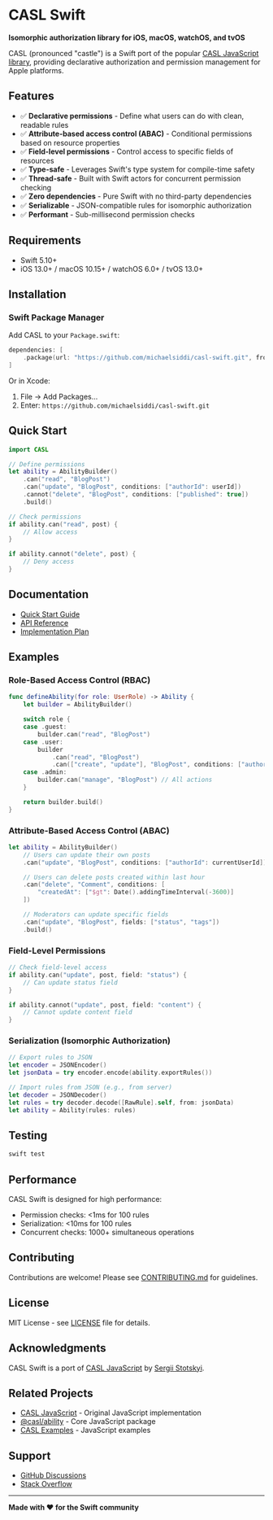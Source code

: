 # CASL Swift

**Isomorphic authorization library for iOS, macOS, watchOS, and tvOS**

CASL (pronounced "castle") is a Swift port of the popular [CASL JavaScript library](https://casl.js.org), providing declarative authorization and permission management for Apple platforms.

## Features

- ✅ **Declarative permissions** - Define what users can do with clean, readable rules
- ✅ **Attribute-based access control (ABAC)** - Conditional permissions based on resource properties
- ✅ **Field-level permissions** - Control access to specific fields of resources
- ✅ **Type-safe** - Leverages Swift's type system for compile-time safety
- ✅ **Thread-safe** - Built with Swift actors for concurrent permission checking
- ✅ **Zero dependencies** - Pure Swift with no third-party dependencies
- ✅ **Serializable** - JSON-compatible rules for isomorphic authorization
- ✅ **Performant** - Sub-millisecond permission checks

## Requirements

- Swift 5.10+
- iOS 13.0+ / macOS 10.15+ / watchOS 6.0+ / tvOS 13.0+

## Installation

### Swift Package Manager

Add CASL to your `Package.swift`:

```swift
dependencies: [
    .package(url: "https://github.com/michaelsiddi/casl-swift.git", from: "1.0.0")
]
```

Or in Xcode:
1. File → Add Packages...
2. Enter: `https://github.com/michaelsiddi/casl-swift.git`

## Quick Start

```swift
import CASL

// Define permissions
let ability = AbilityBuilder()
    .can("read", "BlogPost")
    .can("update", "BlogPost", conditions: ["authorId": userId])
    .cannot("delete", "BlogPost", conditions: ["published": true])
    .build()

// Check permissions
if ability.can("read", post) {
    // Allow access
}

if ability.cannot("delete", post) {
    // Deny access
}
```

## Documentation

- [Quick Start Guide](specs/001-casl-ios-swift-port/quickstart.md)
- [API Reference](specs/001-casl-ios-swift-port/contracts/api-reference.md)
- [Implementation Plan](specs/001-casl-ios-swift-port/plan.md)

## Examples

### Role-Based Access Control (RBAC)

```swift
func defineAbility(for role: UserRole) -> Ability {
    let builder = AbilityBuilder()

    switch role {
    case .guest:
        builder.can("read", "BlogPost")
    case .user:
        builder
            .can("read", "BlogPost")
            .can(["create", "update"], "BlogPost", conditions: ["authorId": userId])
    case .admin:
        builder.can("manage", "BlogPost") // All actions
    }

    return builder.build()
}
```

### Attribute-Based Access Control (ABAC)

```swift
let ability = AbilityBuilder()
    // Users can update their own posts
    .can("update", "BlogPost", conditions: ["authorId": currentUserId])

    // Users can delete posts created within last hour
    .can("delete", "Comment", conditions: [
        "createdAt": ["$gt": Date().addingTimeInterval(-3600)]
    ])

    // Moderators can update specific fields
    .can("update", "BlogPost", fields: ["status", "tags"])
    .build()
```

### Field-Level Permissions

```swift
// Check field-level access
if ability.can("update", post, field: "status") {
    // Can update status field
}

if ability.cannot("update", post, field: "content") {
    // Cannot update content field
}
```

### Serialization (Isomorphic Authorization)

```swift
// Export rules to JSON
let encoder = JSONEncoder()
let jsonData = try encoder.encode(ability.exportRules())

// Import rules from JSON (e.g., from server)
let decoder = JSONDecoder()
let rules = try decoder.decode([RawRule].self, from: jsonData)
let ability = Ability(rules: rules)
```

## Testing

```bash
swift test
```

## Performance

CASL Swift is designed for high performance:

- Permission checks: <1ms for 100 rules
- Serialization: <10ms for 100 rules
- Concurrent checks: 1000+ simultaneous operations

## Contributing

Contributions are welcome! Please see [CONTRIBUTING.md](CONTRIBUTING.md) for guidelines.

## License

MIT License - see [LICENSE](LICENSE) file for details.

## Acknowledgments

CASL Swift is a port of [CASL JavaScript](https://casl.js.org) by [Sergii Stotskyi](https://github.com/stalniy).

## Related Projects

- [CASL JavaScript](https://casl.js.org) - Original JavaScript implementation
- [@casl/ability](https://www.npmjs.com/package/@casl/ability) - Core JavaScript package
- [CASL Examples](https://github.com/stalniy/casl-examples) - JavaScript examples

## Support

- [GitHub Discussions](https://github.com/stalniy/casl/discussions)
- [Stack Overflow](https://stackoverflow.com/questions/tagged/casl)

---

**Made with ❤️ for the Swift community**
